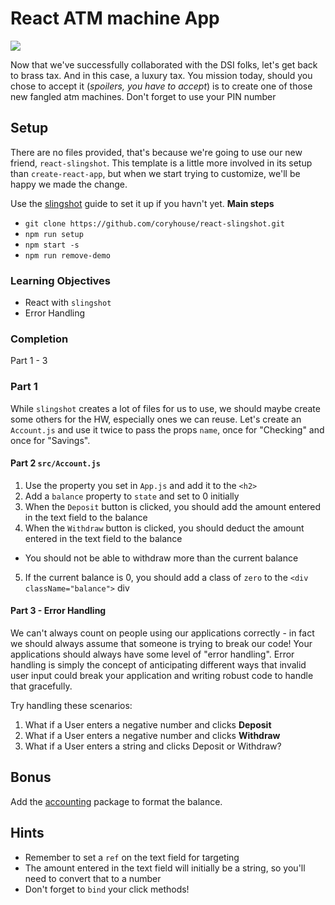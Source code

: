 # React ATM machine App

![](https://media.giphy.com/media/3oriePkL53IxK0Aq52/giphy.gif)

Now that we've successfully collaborated with the DSI folks, let's get back to brass tax. And in this case, a luxury tax. You mission today, should you chose to accept it (*spoilers, you have to accept*) is to create one of those new fangled atm machines. Don't forget to use your PIN number


## Setup

There are no files provided, that's because we're going to use our new friend, `react-slingshot`. This template is a little more involved in its setup than `create-react-app`, but when we start trying to customize, we'll be happy we made the change.  

Use the [slingshot](https://github.com/coryhouse/react-slingshot) guide to set it up if you havn't yet.
**Main steps**
- `git clone https://github.com/coryhouse/react-slingshot.git`
- `npm run setup`
- `npm start -s`
- `npm run remove-demo`

### Learning Objectives
* React with `slingshot`
* Error Handling

### Completion
Part 1 - 3

### Part 1
While `slingshot` creates a lot of files for us to use, we should maybe create some others for the HW, especially ones we can reuse. Let's create an `Account.js` and use it twice to pass the props `name`, once for "Checking" and once for "Savings".


#### Part 2 `src/Account.js`
1. Use the property you set in `App.js` and add it to the `<h2>`
2. Add a `balance` property to `state` and set to 0 initially
3. When the `Deposit` button is clicked, you should add the amount entered in the text field to the balance
4. When the `Withdraw` button is clicked, you should deduct the amount entered in the text field to the balance
  - You should not be able to withdraw more than the current balance
5. If the current balance is 0, you should add a class of `zero` to the `<div className="balance">` div

#### Part 3 - Error Handling
We can't always count on people using our applications correctly - in fact we should always assume that someone is trying to break our code! Your applications should always have some level of "error handling". Error handling is simply the concept of anticipating different ways that invalid user input could break your application and writing robust code to handle that gracefully.

Try handling these scenarios:
1. What if a User enters a negative number and clicks **Deposit**
2. What if a User enters a negative number and clicks **Withdraw**
3. What if a User enters a string and clicks Deposit or Withdraw?

## Bonus
Add the [accounting](https://www.npmjs.com/package/accounting) package to format the balance.

## Hints
- Remember to set a `ref` on the text field for targeting
- The amount entered in the text field will initially be a string, so you'll need to convert that to a number
- Don't forget to `bind` your click methods!
